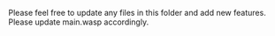 Please feel free to update any files in this folder and add new features. Please update main.wasp accordingly.
